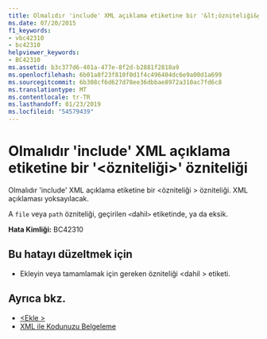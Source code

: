 ```yaml
---
title: Olmalıdır 'include' XML açıklama etiketine bir '&lt;özniteliği&gt;' özniteliği
ms.date: 07/20/2015
f1_keywords:
- vbc42310
- bc42310
helpviewer_keywords:
- BC42310
ms.assetid: b3c377d6-401a-477e-8f2d-b2881f2818a9
ms.openlocfilehash: 6b01a8f23f810f0d1f4c496404dc6e9a00d1a699
ms.sourcegitcommit: 6b308cf6d627d78ee36dbbae8972a310ac7fd6c8
ms.translationtype: MT
ms.contentlocale: tr-TR
ms.lasthandoff: 01/23/2019
ms.locfileid: "54579439"
---
```

# <a name="xml-comment-tag-include-must-have-a-ltattributegt-attribute"></a>Olmalıdır 'include' XML açıklama etiketine bir '&lt;özniteliği&gt;' özniteliği
Olmalıdır 'include' XML açıklama etiketine bir \<özniteliği > özniteliği. XML açıklaması yoksayılacak.  
  
 A `file` veya `path` özniteliği, geçirilen `<`dahil`>` etiketinde, ya da eksik.  
  
 **Hata Kimliği:** BC42310  
  
## <a name="to-correct-this-error"></a>Bu hatayı düzeltmek için  
  
-   Ekleyin veya tamamlamak için gereken özniteliği \<dahil > etiketi.  
  
## <a name="see-also"></a>Ayrıca bkz.
- [\<Ekle >](../../visual-basic/language-reference/xmldoc/include.md)
- [XML ile Kodunuzu Belgeleme](../../visual-basic/programming-guide/program-structure/documenting-your-code-with-xml.md)
